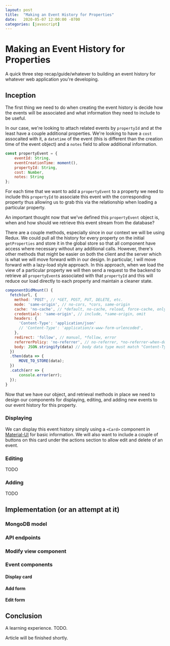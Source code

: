 ```yaml
---
layout: post
title:  "Making an Event History for Properties"
date:   2020-05-07 12:00:00 -0700
categories: [javascript]
---
```


# Making an Event History for Properties

A quick three step recap/guide/whatever to building an event history for whatever web application you're developing.

## Inception

The first thing we need to do when creating the event history is decide how the events will be associated and what information they need to include to be useful.

In our case, we're looking to attach related events by `propertyId` and at the least have a couple additional properties. We're looking to have a `cost` assocaited with it, a `datetime` of the event (this is different than the creation time of the event object) and a `notes` field to allow additional information.


```javascript
const propertyEvent = {
    eventId: String,
    eventCreationTime: moment(),
    propertyId: String,
    cost: Number,
    notes: String
};
```

For each time that we want to add a `propertyEvent` to a property we need to include this `propertyId` to associate this event with the corresponding property thus allowing us to grab this via the relationship when loading a particular property.

An important thought now that we've defined this `propertyEvent` object is, when and how should we retrieve this event stream from the database?

There are a couple methods, especially since in our context we will be using Redux. We could pull all the history for every property on the initial `getProperties` and store it in the global store so that all component have access where necessary without any additional calls. However, there's other methods that might be easier on both the client and the server which is what we will move forward with in our design. In particular, I will move forward with a lazy-load style approach. In this approach, when we load the view of a particular property we will then send a request to the backend to retrieve all `propertyEvent`s associated with that `propertyId` and this will reduce our load directly to each property and maintain a cleaner state.

```javascript
componentDidMount() {
  fetch(url, {
    method: 'POST', // *GET, POST, PUT, DELETE, etc.
    mode: 'same-origin', // no-cors, *cors, same-origin
    cache: 'no-cache', // *default, no-cache, reload, force-cache, only-if-cached
    credentials: 'same-origin', // include, *same-origin, omit
    headers: {
      'Content-Type': 'application/json'
      // 'Content-Type': 'application/x-www-form-urlencoded',
    },
    redirect: 'follow', // manual, *follow, error
    referrerPolicy: 'no-referrer', // no-referrer, *no-referrer-when-downgrade, origin, origin-when-cross-origin, same-origin, strict-origin, strict-origin-when-cross-origin, unsafe-url
    body: JSON.stringify(data) // body data type must match "Content-Type" header
  })
  .then(data => {
      MOVE_TO_STORE(data);
  })
  .catch(err => {
      console.error(err);
  });
}
```

Now that we have our object, and retrieval methods in place we need to design our components for displaying, editing, and adding new events to our event history for this property.

### Displaying

We can display this event history simply using a `<Card>` component in [Material-UI](https://material-ui.org) for basic information. We will also want to include a couple of buttons on this card under the actions section to allow edit and delete of an event.

### Editing

TODO

### Adding

TODO

## Implementation (or an attempt at it)

### MongoDB model

### API endpoints

### Modify view component

### Event components

#### Display card

#### Add form

#### Edit form

## Conclusion

A learning experience. TODO.

Article will be finished shortly.
